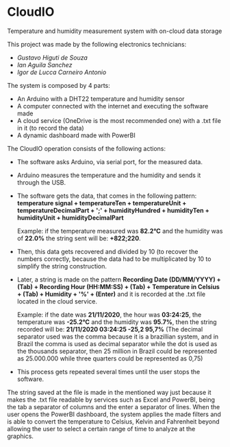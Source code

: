 # CloudIO
Temperature and humidity measurement system with on-cloud data storage

This project was made by the following electronics technicians:
  - <i>Gustavo Higuti de Souza</i>
  - <i>Ian Aguila Sanchez</i>
  - <i>Igor de Lucca Carneiro Antonio</i>

The system is composed by 4 parts:
  - An Arduino with a DHT22 temperature and humidity sensor
  - A computer connected with the internet and executing the software made
  - A cloud service (OneDrive is the most recommended one) with a .txt file in it (to record the data)
  - A dynamic dashboard made with PowerBI

The CloudIO operation consists of the following actions:
  - The software asks Arduino, via serial port, for the measured data.
  - Arduino measures the temperature and the humidity and sends it through the USB.
  - The software gets the data, that comes in the following pattern:
    <b>temperature signal + temperatureTen + temperatureUnit + temperatureDecimalPart + ';' + humidityHundred + humidityTen + humidityUnit + humidityDecimalPart</b>
    
    Example: if the temperature measured was <b>82.2°C</b> and the humidity was of <b>22.0%</b> the string sent will be: <b>+822;220</b>.
  - Then, this data gets recovered and divided by 10 (to recover the numbers correctly, because the data had to be multiplicated by 10 to simplify the string construction.
  - Later, a string is made on the pattern <b>Recording Date (DD/MM/YYYY) + (Tab) + Recording Hour (HH:MM:SS) + (Tab) + Temperature in Celsius + (Tab) + Humidity + '%' + (Enter)</b> and it is recorded at the .txt file located in the cloud service.
    
    Example: if the date was <b>21/11/2020</b>, the hour was <b>03:24:25</b>, the temperature was <b>-25.2°C</b> and the humidity was <b>95.7%</b>, then the string recorded will   be:
    <b>21/11/2020 03:24:25  -25,2 95,7%</b> (The decimal separator used was the comma because it is a brazillian system, and in Brazil the comma is used as decimal separator while the dot is used as the thousands separator, then 25 million in Brazil could be represented as 25.000.000 while three quarters could be represented as 0,75)
  - This process gets repeated several times until the user stops the software.
  
  The string saved at the file is made in the mentioned way just because it makes the .txt file readable by services such as Excel and PowerBI, being the tab a separator of columns and the enter a separator of lines.
  When the user opens the PowerBI dashboard, the system applies the made filters and is able to convert the temperature to Celsius, Kelvin and Fahrenheit beyond allowing the user to select a certain range of time to analyze at the graphics.
  
  

